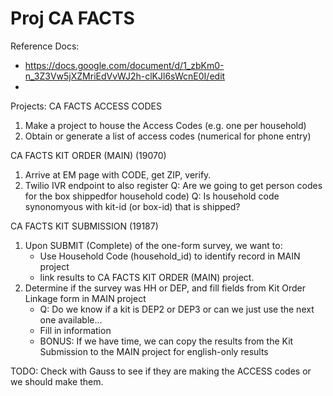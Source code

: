 # Proj CA FACTS

Reference Docs:
- https://docs.google.com/document/d/1_zbKm0-n_3Z3Vw5jXZMriEdVvWJ2h-clKJl6sWcnE0I/edit
-

Projects:
CA FACTS ACCESS CODES
1. Make a project to house the Access Codes (e.g. one per household)
1. Obtain or generate a list of access codes (numerical for phone entry)



CA FACTS KIT ORDER (MAIN) (19070)
1. Arrive at EM page with CODE, get ZIP, verify.
1. Twilio IVR endpoint to also register
Q: Are we going to get person codes for the box shippedfor household code)
Q: Is household code synonomyous with kit-id (or box-id) that is shipped?


CA FACTS KIT SUBMISSION (19187)
1. Upon SUBMIT (Complete) of the one-form survey, we want to:
   - Use Household Code (household_id) to identify record in MAIN project
   - link results to CA FACTS KIT ORDER (MAIN) project.
2. Determine if the survey was HH or DEP, and fill fields from Kit Order Linkage form in MAIN project
   - Q: Do we know if a kit is DEP2 or DEP3 or can we just use the next one available...
   - Fill in information
   - BONUS: If we have time, we can copy the results from the Kit Submission to the MAIN project for english-only results


TODO:  Check with Gauss to see if they are making the ACCESS codes or we should make them.

